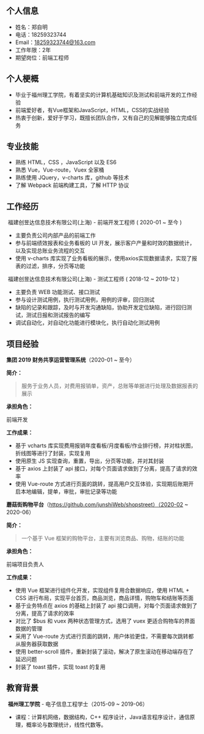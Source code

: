 ## ­个人信息

- 姓名：郑自明
- 电话：18259323744
- Email：[18259323744@163.com](mailto:18259323744@163.com)  
- 工作年限：2年
- 期望岗位：前端工程师

## 个人梗概

- 毕业于福州理工学院，有着坚实的计算机基础知识及测试和前端开发的工作经验
- 前端爱好者，有Vue框架和JavaScript，HTML，CSS的实战经验
- 热衷于创新，爱好于学习，既擅长团队合作，又有自己的见解能够独立完成任务

## 专业技能

- 熟练 HTML，CSS ，JavaScript 以及 ES6
- 熟悉 Vue，Vue-route，Vuex 全家桶
- 熟练使用 JQuery，v-charts 库，github 等技术
- 了解 Webpack 前端构建工具，了解 HTTP 协议

## 工作经历

​	福建创昱达信息技术有限公司(上海) - 前端开发工程师 ( 2020-01 ~ 至今 ) 

- 主要负责公司内部产品的前端工作
- 参与前端绩效报表和业务看板的 UI 开发，展示客户产量和时效的数据统计，以及实现总账业务流程的交互
- 使用 v-charts 库实现了业务看板的展示，使用axios实现数据请求，实现了报表的过滤，排序，分页等功能

​	福建创昱达信息技术有限公司(上海) - 测试工程师  ( 2018-12 ~ 2019-12 ) 

- 主要负责 WEB 功能测试、接口测试
- 参与设计测试用例，执行测试用例，用例的评审，回归测试
- 缺陷的记录和跟踪，及时与开发沟通缺陷，协助开发定位缺陷，进行回归测试，测试日报和测试报告的编写
- 调试自动化，对自动化功能进行模块化，执行自动化测试用例

## 项目经验

**集团 2019 财务共享运营管理系统**（2020-01 ~ 至今）

**简介：**

> 服务于业务人员，对费用报销单，资产，总账等单据进行处理及数据报表的展示

**承担角色：**

前端开发

**工作成果：**

- 基于 vcharts 库实现费用报销年度看板/月度看板/作业排行榜，并对柱状图，折线图等进行了封装，实现复用
- 使用原生 JS 实现查询，重置，导出，分页等功能，并对其封装
- 基于 axios 上封装了 api 接口，对每个页面请求做到了分离，提高了请求的效率
- 使用 Vue-route 方式进行页面的跳转，提高用户交互体验，实现期后账期开启本地编辑，提单，审批，审批记录等功能

**蘑菇街购物平台**（https://github.com/junshiWeb/shopstreet）（2020-02 ~ 2020-06）

**简介：**

> 一个基于 Vue 框架的购物平台，主要有浏览商品、购物，结账的功能

**承担角色：**

前端项目负责人

**工作成果：**

- 使用 Vue 框架进行组件化开发，实现组件复用合数据响应，使用 HTML + CSS 进行布局，实现平台首页，商品浏览，商品详情，购物车和结账等页面
- 基于业务特点在 axios 的基础上封装了 api 接口调用，对每个页面请求做到了分离，提高了请求的效率
-  对比了 $bus 和 vuex 两种状态管理方式，选用了 vuex 更适合购物车的界面数据的管理
-  采用了 Vue-route 方式进行页面的跳转，用户体验更佳，不需要每次跳转都从服务器获取数据
- 使用 better-scroll 插件，重新封装了滚动，解决了原生滚动在移动端存在了延迟问题
- 封装了 toast 插件，实现 toast 的复用

## 教育背景

​	**福州理工学院** *-* 电子信息工程学士（2015-09 ~ 2019-06）

- 课程：计算机网络，数据结构，C++ 程序设计，Java语言程序设计，通信原理，概率论与数理统计，线性代数等。